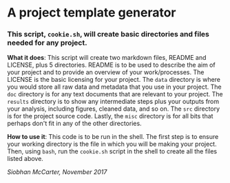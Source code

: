 # A project template generator

### This script, `cookie.sh`, will create basic directories and files needed for any project.


**What it does**: This script will create two markdown files, README and LICENSE, plus 5 directories. README is to be used to describe the aim of your project and to provide an overview of your work/processes. The LICENSE is the basic licensing for your project. The `data` directory is where you would store all raw data and metadata that you use in your project. The `doc` directory is for any text documents that are relevant to your project. The `results` directory is to show any intermediate steps plus your outputs from your analysis, including figures, cleaned data, and so on. The `src` directory is for the project source code. Lastly, the `misc` directory is for all bits that perhaps don't fit in any of the other directories. 

**How to use it**: This code is to be run in the shell. The first step is to ensure your working directory is the file in which you will be making your project. Then, using `bash`, run the `cookie.sh` script in the shell to create all the files listed above. 

*Siobhan McCarter, November 2017*
